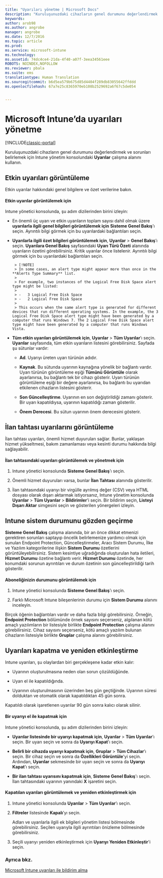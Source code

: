 ```yaml
---
title: "Uyarıları yönetme | Microsoft Docs"
description: "Kuruluşunuzdaki cihazların genel durumunu değerlendirmek için Intune’da Uyarılar çalışma alanını kullanın."
keywords: 
author: arob98
ms.author: angrobe
manager: angrobe
ms.date: 12/7/2016
ms.topic: article
ms.prod: 
ms.service: microsoft-intune
ms.technology: 
ms.assetid: 74dc4ce4-21da-4f40-a07f-3eea34561eee
ROBOTS: NOINDEX,NOFOLLOW
ms.reviewer: pbala
ms.suite: ems
translationtype: Human Translation
ms.sourcegitcommit: b6d5ea579b675d85d4404f289db83055642ffddd
ms.openlocfilehash: 67a7e25c8365970eb108b2529692a6f67c5de054


---
```


# <a name="manage-alerts-in-microsoft-intune"></a>Microsoft Intune’da uyarıları yönetme

[!INCLUDE[classic-portal](../includes/classic-portal.md)]

Kuruluşunuzdaki cihazların genel durumunu değerlendirmek ve sorunları belirlemek için Intune yönetim konsolundaki **Uyarılar** çalışma alanını kullanın.

## <a name="view-active-alerts"></a>Etkin uyarıları görüntüleme

Etkin uyarılar hakkındaki genel bilgilere ve özet verilerine bakın.

#### <a name="to-view-active-alerts"></a>Etkin uyarılar görüntülemek için

Intune yönetici konsolunda, şu adım dizilerinden birini izleyin:

-  En önemli üç uyarı ve etkin uyarıların toplam sayısı dahil olmak üzere **uyarılarla ilgili genel bilgileri görüntülemek için** **Sisteme Genel Bakış**'ı seçin. Ayrıntılı bilgi görmek için bu uyarılardaki bağlantıları seçin.

-  **Uyarılarla ilgili özet bilgileri görüntülemek için**, **Uyarılar** > **Genel Bakış**’ı seçin. **Uyarılara Genel Bakış** sayfasındaki **Uyarı Türü Özeti** alanında uyarıların özetini görebilirsiniz. Kritik uyarılar önce listelenir. Ayrıntılı bilgi görmek için bu uyarılardaki bağlantıları seçin.

        > [!NOTE]
        > In some cases, an alert type might appear more than once in the **Alerts Type Summary** list.
        >
        > For example, two instances of the Logical Free Disk Space alert type might be listed:
        >
        > -   3 Logical Free Disk Space
        > -   2 Logical Free Disk Space
        >
        > This occurs when the same alert type is generated for different devices that run different operating systems. In the example, the 3 Logical Free Disk Space alert type might have been generated by a computer that runs Windows 7. The 2 Logical Free Disk Space alert type might have been generated by a computer that runs Windows Vista.

-   **Tüm etkin uyarıları görüntülemek için**, **Uyarılar** > **Tüm Uyarılar**’ı seçin. **Uyarılar** sayfasında, tüm etkin uyarıların listesini görebilirsiniz. Sayfada şu sütunlar vardır:

    -   **Ad**. Uyarıyı üreten uyarı türünün adıdır.

    -   **Kaynak**. Bu sütunda uyarının kaynağına yönelik bir bağlantı vardır. Uyarı türünün görüntüleme eşiği **Tümünü Görüntüle** olarak ayarlanırsa, bu bağlantı tek bir cihazı gösterir. Uyarı türünün görüntüleme eşiği bir değere ayarlanırsa, bu bağlantı bu uyarıdan etkilenen cihazların listesini gösterir.

    -   **Son Güncelleştirme**. Uyarının en son değiştirildiği zamanı gösterir. Bir uyarı kapatıldıysa, uyarının kapatıldığı zaman gösterilir.

    -   **Önem Derecesi**. Bu sütun uyarının önem derecesini gösterir.

## <a name="view-notice-board-alerts"></a>İlan tahtası uyarılarını görüntüleme
İlan tahtası uyarıları, önemli hizmet duyuruları sağlar. Bunlar, yaklaşan hizmet yükseltmesi, bakım zamanlaması veya kesinti durumu hakkında bilgi sağlayabilir.

#### <a name="to-view-and-manage-notice-board-alerts"></a>İlan tahtasındaki uyarıları görüntülemek ve yönetmek için

1.  Intune yönetici konsolunda **Sisteme Genel Bakış**’ı seçin.

2.  Önemli hizmet duyuruları varsa, bunlar **İlan Tahtası** alanında gösterilir.

3.  İlan tahtasındaki uyarıyı bir virgülle ayrılmış değer (CSV) veya HTML dosyası olarak dışarı aktarmak istiyorsanız, Intune yönetim konsolunda **Uyarılar** > **Tüm Uyarılar** >    **Bildirimler**'i seçin. Bir bildirim seçin, **Listeyi Dışarı Aktar** simgesini seçin ve gösterilen yönergeleri izleyin.

## <a name="review-intune-system-status"></a>Intune sistem durumunu gözden geçirme
**Sisteme Genel Bakış** çalışma alanında, bir an önce dikkat etmenizi gerektiren sorunları saptayıp öncelik belirlemenize yardımcı olmak için sunulan Endpoint Protection, Güncelleştirmeler, Aracı Sistem Durumu, İlke ve Yazılım kategorilerine ilişkin **Sistem Durumu** özetlerini görüntüleyebilirsiniz. Sistem kesintiye uğradığında oluşturulan hata iletileri, **Hizmet Durumu** özetine bağlantı verir. **Hizmet Durumu** özetinde, her konumdaki sorunun ayrıntıları ve durum özetinin son güncelleştirildiği tarih gösterilir.

#### <a name="to-view-the-status-of-your-subscription"></a>Aboneliğinizin durumunu görüntülemek için

1.  Intune yönetici konsolunda **Sisteme Genel Bakış**’ı seçin.

2.  Farklı Microsoft Intune bileşenlerinin durumu için **Sistem Durumu** alanını inceleyin.

  Birçok öğenin bağlantıları vardır ve daha fazla bilgi görebilirsiniz. Örneğin, **Endpoint Protection** bölümünde örnek sayısını seçerseniz, algılanan kötü amaçlı yazılımların bir listesiyle birlikte **Endpoint Protection** çalışma alanını görebilirsiniz. Cihaz sayısını seçerseniz, kötü amaçlı yazılım bulunan cihazların listesiyle birlikte **Gruplar** çalışma alanını görebilirsiniz.

## <a name="close-and-reactivate-alerts"></a>Uyarıları kapatma ve yeniden etkinleştirme
Intune uyarıları, şu olaylardan biri gerçekleşene kadar etkin kalır:

-   Uyarının oluşturulmasına neden olan sorun çözüldüğünde.

-   Uyarı el ile kapatıldığında.

-   Uyarının oluşturulmasının üzerinden beş gün geçtiğinde. Uyarının süresi dolduktan ve otomatik olarak kapatıldıktan 45 gün sonra.

Kapatıldı olarak işaretlenen uyarılar 90 gün sonra kalıcı olarak silinir.

#### <a name="to-manually-close-an-alert"></a>Bir uyarıyı el ile kapatmak için

Intune yönetici konsolunda, şu adım dizilerinden birini izleyin:

- **Uyarılar listesinde bir uyarıyı kapatmak için**, **Uyarılar** > **Tüm Uyarılar**’ı seçin. Bir uyarı seçin ve sonra da **Uyarıyı Kapat**'ı seçin.

- **Belirli bir cihazda uyarıyı kapatmak için**, **Gruplar** > **Tüm Cihazlar**’ı seçin. Bir cihaz seçin ve sonra da **Özellikleri Görüntüle**'yi seçin. Ardından, **Uyarılar** sekmesinde bir uyarı seçin ve sonra da **Uyarıyı Kapat**'ı seçin.

- **Bir ilan tahtası uyarısını kapatmak için**, **Sisteme Genel Bakış**'ı seçin. İlan tahtasındaki uyarının yanındaki **X** işaretini seçin.

#### <a name="to-view-and-reactivate-closed-alerts"></a>Kapatılan uyarıları görüntülemek ve yeniden etkinleştirmek için

1.  Intune yönetici konsolunda **Uyarılar** > **Tüm Uyarılar**’ı seçin.

2.  **Filtreler** listesinde **Kapalı**’yı seçin.

    Adları ve uyarılarla ilgili ek bilgileri yönetim listesi bölmesinde görebilirsiniz. Seçilen uyarıyla ilgili ayrıntıları önizleme bölmesinde görebilirsiniz.

3.  Seçili uyarıyı yeniden etkinleştirmek için **Uyarıyı Yeniden Etkinleştir**'i seçin.

### <a name="see-also"></a>Ayrıca bkz.
[Microsoft Intune uyarıları ile bildirim alma](../deploy-use/get-notified-by-alerts.md)



<!--HONumber=Dec16_HO2-->


